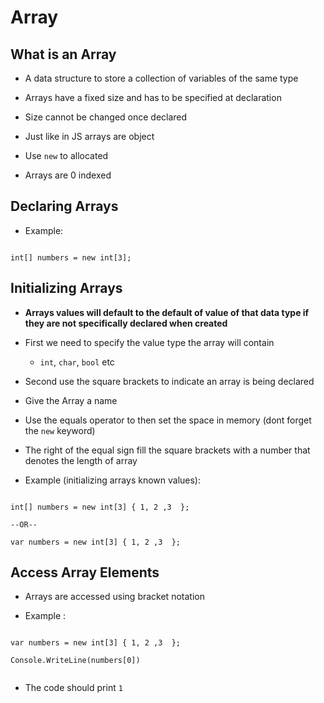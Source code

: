 # Array

## What is an Array

* A data structure to store a collection of variables of the same type

* Arrays have a fixed size and has to be specified at declaration

* Size cannot be changed once declared

* Just like in JS arrays are object

* Use `new` to allocated

* Arrays are 0 indexed

## Declaring Arrays

* Example:

```(C#)

int[] numbers = new int[3];

```

## Initializing Arrays

* **Arrays values will default to the default of value of that data type if they are not specifically declared when created**

* First we need to specify the value type the array will contain
  * `int`, `char`, `bool` etc

* Second use the square brackets to indicate an array is being declared

* Give the Array a name

* Use the equals operator to then set the space in memory (dont forget the `new` keyword)

* The right of the equal sign fill the square brackets with a number that denotes the length of array

* Example (initializing arrays known values):

```(C#)

int[] numbers = new int[3] { 1, 2 ,3  };

--OR--

var numbers = new int[3] { 1, 2 ,3  };

```

## Access Array Elements

* Arrays are accessed using bracket notation

* Example :

```(C#)

var numbers = new int[3] { 1, 2 ,3  };

Console.WriteLine(numbers[0])


```

* The code should print `1`